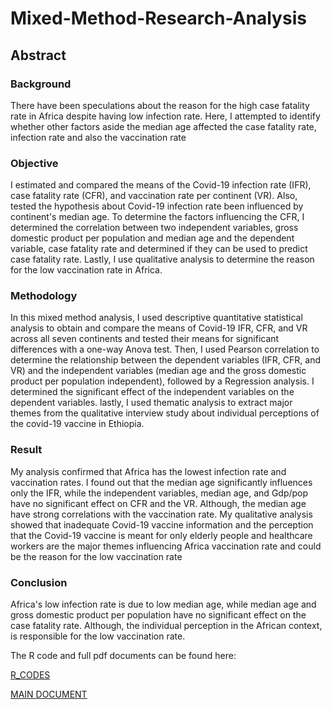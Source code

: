 # Mixed-Method-Research-Analysis
## Abstract
### Background
There have been speculations about the reason for the high case fatality rate in Africa despite having low infection rate. Here, I attempted to identify whether other factors aside the median age affected the case fatality rate, infection rate and also the vaccination rate

### Objective
I estimated and compared the means of the Covid-19 infection rate (IFR), case fatality rate (CFR), and vaccination rate per continent (VR). Also, tested the hypothesis about Covid-19 infection rate been influenced by continent's median age. To determine the factors influencing the CFR, I determined the correlation between two independent variables, gross domestic product per population and median age and the dependent variable, case fatality rate and determined if they can be used to predict case fatality rate. Lastly, I use qualitative analysis to determine the reason for the low vaccination rate in Africa.
 
 
### Methodology
In this mixed method analysis, I used descriptive quantitative statistical analysis to obtain and compare the means of  Covid-19 IFR, CFR, and VR across all seven continents and tested their means for significant differences with a one-way Anova test. Then, I used Pearson correlation to determine the relationship between the dependent variables (IFR, CFR, and VR) and the independent variables (median age and the gross domestic product per population independent), followed by a Regression analysis. I determined the significant effect of the independent variables on the dependent variables. lastly, I used thematic analysis to extract major themes from the qualitative interview study about individual perceptions of the covid-19 vaccine in Ethiopia. 

### Result
My analysis confirmed that Africa has the lowest infection rate and vaccination rates. I found out that the median age significantly influences only the IFR, while the independent variables, median age, and Gdp/pop have no significant effect on CFR and the VR. Although, the median age have strong correlations with the vaccination rate. My qualitative analysis showed that inadequate Covid-19 vaccine information and the perception that the Covid-19 vaccine is meant for only elderly people and healthcare workers are the major themes influencing Africa vaccination rate and could be the reason for the low vaccination rate

### Conclusion 
Africa's low infection rate is due to low median age, while median age and gross domestic product per population have no significant effect on the case fatality rate. Although, the individual perception in the African context, is responsible for the low vaccination rate.

The R code and full pdf documents can be found here: 

[R_CODES]()

[MAIN DOCUMENT]()
